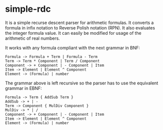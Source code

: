 # simple-rdc
It is a simple recurse descent parser for arithmetic formulas.  It converts a formula in infix notation to Reverse Polish notation (RPN).  It also evaluates the integer formula value.  It can easily be modified for usage of the arithmetic of real numbers.

It works with any formula compliant with the next grammar in BNF:

```EBNF
Formula -> Formula + Term | Formula - Term
Term -> Term * Component | Term / Component
Component -> + Component | - Component | Item
Item -> Element | Element ^ Component
Element -> (Formula) | number
```

The grammar above is left recursive so the parser has to use the equivalent grammar in EBNF:

```EBNF
Formula -> Term { AddSub Term }
AddSub -> + | -
Term -> Component { MulDiv Component }
MulDiv -> * | /
Component -> + Component | - Component | Item
Item -> Element | Element ^ Component
Element -> (Formula) | number
```


